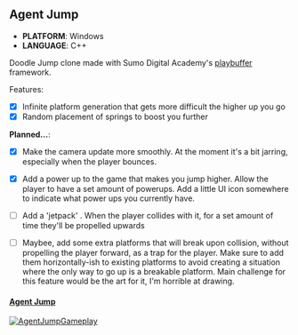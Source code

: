 ## Agent Jump
- **PLATFORM**: Windows
- **LANGUAGE**: C++

Doodle Jump clone made with Sumo Digital Academy's [playbuffer](https://github.com/sumo-digital-academy/playbuffer) framework.


Features:
- [x] Infinite platform generation that gets more difficult the higher up you go
- [x] Random placement of springs to boost you further

**Planned...**:

- [x] Make the camera update more smoothly. At the moment it's a bit jarring, especially when the player bounces.
- [x] Add a power up to the game that makes you jump higher. Allow the player to have a set amount of powerups. Add a little UI icon somewhere to indicate what power ups you currently have.
- [ ] Add a 'jetpack' . When the player collides with it, for a set amount of time they'll be propelled upwards
- [ ] Maybee, add some extra platforms that will break upon collision, without propelling the player forward, as a trap for the player. Make sure to add them horizontally-ish to existing platforms to avoid creating a situation where the only way to go up is a breakable platform. Main challenge for this feature would be the art for it, I'm horrible at drawing.


#### [Agent Jump](https://github.com/AndreiTih/AgentJump)
[![AgentJumpGameplay](https://github.com/AndreiTih/AgentJump/assets/91728090/b37b10bf-af11-4054-9a81-ecb2a1da2f1e)](https://github.com/AndreiTih/AgentJump)
